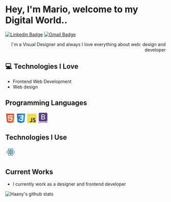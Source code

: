 <h1>Hey, I'm Mario, welcome to my Digital World..</h1> 



[![Linkedin Badge](https://img.shields.io/badge/-mario-blue?style=flat-square&logo=Linkedin&logoColor=white&link=https://www.linkedin.com/in/m-sepu/)](https://www.linkedin.com/in/m-sepu/) [![Gmail Badge](https://img.shields.io/badge/-sepulvedamario@gmail.com-c14438?style=flat-square&logo=Gmail&logoColor=white&link=mailto:sepulvedamario@gmail.com)](mailto:sepulvedamario@gmail.com) 

<div style="text-align: right">I´m a Visual Designer and always I love everything about web: design and developer </div>

## :computer: Technologies I Love
* Frontend Web Development
* Web design


## Programming Languages
  <img src = 'https://github.com/mariokanario/mariokanario/blob/main/images/html.svg' width='30'/>  <img src = 'https://github.com/mariokanario/mariokanario/blob/main/images/css.svg' width='30'/> <img src = 'https://github.com/mariokanario/mariokanario/blob/main/images/js.svg' width='30'/> <img src = 'https://github.com/mariokanario/mariokanario/blob/main/images/bootstrap.svg' width='33'/> 
 
 ## Technologies I Use
 <img src = 'https://github.com/mariokanario/mariokanario/blob/main/images/react.svg' width='33'/>
 

 
## Current Works
 * I currently work as a designer and frontend developer
 


![Haany's github stats](https://github-readme-stats.vercel.app/api?username=mariokanario&show_icons=true&hide=[%22issues%22])
 
